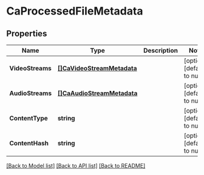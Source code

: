 # CaProcessedFileMetadata

## Properties
Name | Type | Description | Notes
------------ | ------------- | ------------- | -------------
**VideoStreams** | [**[]CaVideoStreamMetadata**](caVideoStreamMetadata.md) |  | [optional] [default to null]
**AudioStreams** | [**[]CaAudioStreamMetadata**](caAudioStreamMetadata.md) |  | [optional] [default to null]
**ContentType** | **string** |  | [optional] [default to null]
**ContentHash** | **string** |  | [optional] [default to null]

[[Back to Model list]](../README.md#documentation-for-models) [[Back to API list]](../README.md#documentation-for-api-endpoints) [[Back to README]](../README.md)

